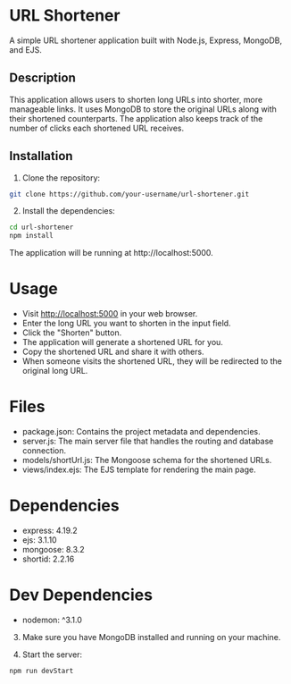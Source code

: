 # URL Shortener

A simple URL shortener application built with Node.js, Express, MongoDB, and EJS.

## Description

This application allows users to shorten long URLs into shorter, more manageable links. It uses MongoDB to store the original URLs along with their shortened counterparts. The application also keeps track of the number of clicks each shortened URL receives.

## Installation

1. Clone the repository:

```bash
git clone https://github.com/your-username/url-shortener.git
```

2. Install the dependencies:

```bash
cd url-shortener
npm install
```
The application will be running at http://localhost:5000.

# Usage
- Visit [http://localhost:5000](http://localhost:5000) in your web browser.
- Enter the long URL you want to shorten in the input field.
- Click the "Shorten" button.
- The application will generate a shortened URL for you.
- Copy the shortened URL and share it with others.
- When someone visits the shortened URL, they will be redirected to the original long URL.

# Files

- package.json: Contains the project metadata and dependencies.
- server.js: The main server file that handles the routing and database connection.
- models/shortUrl.js: The Mongoose schema for the shortened URLs.
- views/index.ejs: The EJS template for rendering the main page.

# Dependencies

- express: 4.19.2
- ejs: 3.1.10
- mongoose: 8.3.2
- shortid: 2.2.16

# Dev Dependencies

- nodemon: ^3.1.0

3. Make sure you have MongoDB installed and running on your machine.

4. Start the server:

```bash
npm run devStart
```
